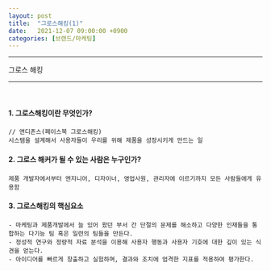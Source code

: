 ```yaml
---
layout: post
title:  "그로스해킹(1)"
date:   2021-12-07 09:00:00 +0900
categories: [브랜드/마케팅]
---
```


* * *
그로스 해킹 
* * *
<br/>

#### 1. 그로스해킹이란 무엇인가?
```
// 앤디존스(페이스북 그로스해킹)
시스템을 설계해서 사용자들이 우리를 위해 제품을 성장시키게 만드는 일
```

#### 2. 그로스 해커가 될 수 있는 사람은 누구인가?
```
제품 개발자에서부터 엔지니어, 디자이너, 영업사원, 관리자에 이르기까지 모든 사람들에게 유용함
```

#### 3. 그로스해킹의 핵심요소
```
- 마케팅과 제품개발에서 늘 있어 왔던 부서 간 단절의 문제를 해소하고 다양한 인재들을 통합하는 다기능 팀 혹은 일련의 팀들을 만든다.
- 정성적 연구와 정량적 자료 분석을 이용해 사용자 행동과 사용자 기호에 대한 깊이 있는 식견을 얻는다.
- 아이디어를 빠르게 창출하고 실험하며, 결과와 조치에 엄격한 지표를 적용하여 평가한다.
```
